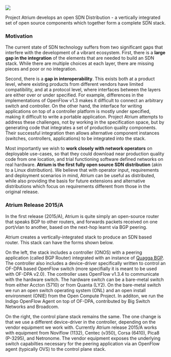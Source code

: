 ![](https://github.com/onfsdn/atrium-docs/blob/master/Atrium-Logo-300x123.jpg)

Project Atrium develops an open SDN Distribution -  a vertically integrated set of open source components which together form a complete SDN stack.

### Motivation
The current state of SDN technology suffers from two significant gaps that interfere with the development of a vibrant ecosystem. First, there is a **large gap in the integration** of the elements that are needed to build an SDN stack. While there are multiple choices at each layer, there are missing pieces and poor or no integration.

Second, there is a **gap in interoperability**. This exists both at a product level, where existing products from different vendors have limited compatibility, and at a protocol level, where interfaces between the layers are either over or under specified. For example, differences in the implementations of OpenFlow v1.3 makes it difficult to connect an arbitrary switch and controller. On the other hand, the interface for writing applications on top of a controller platform is mostly under specified, making it difficult to write a portable application. Project Atrium attempts to address these challenges, not by working in the specification space, but by generating code that integrates a set of production quality components. Their successful integration then allows alternative component instances (switches, controllers, applications) to be integrated into the stack.

Most importantly we wish to **work closely with network operators** on deployable use-cases, so that they could download near production quality code from one location, and trial functioning software defined networks on real hardware. **Atrium is the first fully open source SDN distribution** (akin to a Linux distribution). We believe that with operator input, requirements and deployment scenarios in mind, Atrium can be useful as distributed, while also providing the basis for future extensions and alternative distributions which focus on requirements different from those in the original release.

### Atrium Release 2015/A
In the first release (2015/A), Atrium is quite simply an open-source router that speaks BGP to other routers, and forwards packets received on one port/vlan to another, based on the next-hop learnt via BGP peering.

 

Atrium creates a vertically-integrated stack to produce an SDN based router. This stack can have the forms shown below.

On the left, the stack includes a controller (ONOS) with a peering application (called BGP Router) integrated with an instance of [Quagga BGP](http://www.nongnu.org/quagga/index.html). The controller also includes a device-driver specifically written to control an OF-DPA based OpenFlow switch (more specifially it is meant to be used with OF-DPA v2.0). The controller uses OpenFlow v1.3.4 to communicate with the hardware switch. The hardware switch can be a bare-metal switch from either Accton (5710) or from Quanta (LY2). On the bare-metal switch we run an open switch operating system (ONL) and an open install environment (ONIE) from the Open Compute Project. In additon, we run the Indigo OpenFlow Agent on top of OF-DPA, contributed by Big Switch Networks and Broadcom. 

On the right, the control plane stack remains the same. The one change is that we use a different device-driver in the controller, depending on the vendor equipment we work with. Currently Atrium release 2015/A works with equipment from Noviflow (1132), Centec (v350), Corsa (6410), Pica8 (P-3295), and Netronome. The vendor equipment exposes the underlying switch capabilties necessary for the peering application via an OpenFlow agent (typically OVS) to the control plane stack.
